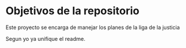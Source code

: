 # Objetivos de la repositorio

Este proyecto se encarga de manejar los planes de la liga de la justicia


Segun yo ya unifique el readme.